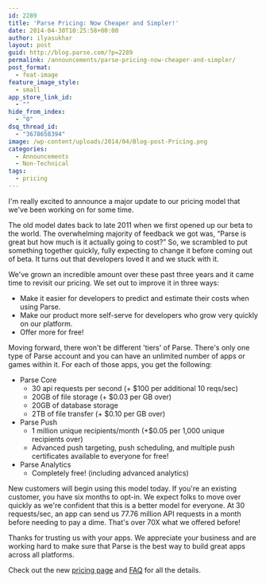 ```yaml
---
id: 2289
title: 'Parse Pricing: Now Cheaper and Simpler!'
date: 2014-04-30T10:25:58+00:00
author: ilyasukhar
layout: post
guid: http://blog.parse.com/?p=2289
permalink: /announcements/parse-pricing-now-cheaper-and-simpler/
post_format:
  - feat-image
feature_image_style:
  - small
app_store_link_id:
  - ""
hide_from_index:
  - "0"
dsq_thread_id:
  - "3678658394"
image: /wp-content/uploads/2014/04/Blog-post-Pricing.png
categories:
  - Announcements
  - Non-Technical
tags:
  - pricing
---
```

I'm really excited to announce a major update to our pricing model that we've been working on for some time.

The old model dates back to late 2011 when we first opened up our beta to the world. The overwhelming majority of feedback we got was, “Parse is great but how much is it actually going to cost?” So, we scrambled to put something together quickly, fully expecting to change it before coming out of beta. It turns out that developers loved it and we stuck with it.

We've grown an incredible amount over these past three years and it came time to revisit our pricing. We set out to improve it in three ways:

<ul class="standard-list">
  <li>
    Make it easier for developers to predict and estimate their costs when using Parse.
  </li>
  <li>
    Make our product more self-serve for developers who grow very quickly on our platform.
  </li>
  <li>
    Offer more for free!
  </li>
</ul>

Moving forward, there won't be different 'tiers' of Parse. There's only one type of Parse account and you can have an unlimited number of apps or games within it. For each of those apps, you get the following:

<ul class="standard-list">
  <li>
    Parse Core <ul class="standard-list">
      <li>
        30 api requests per second (+ $100 per additional 10 reqs/sec)
      </li>
      <li>
        20GB of file storage (+ $0.03 per GB over)
      </li>
      <li>
        20GB of database storage
      </li>
      <li>
        2TB of file transfer (+ $0.10 per GB over)
      </li>
    </ul>
  </li>
  
  <li>
    Parse Push <ul class="standard-list">
      <li>
        1 million unique recipients/month (+$0.05 per 1,000 unique recipients over)
      </li>
      <li>
        Advanced push targeting, push scheduling, and multiple push certificates available to everyone for free!
      </li>
    </ul>
  </li>
  
  <li>
    Parse Analytics <ul class="standard-list">
      <li>
        Completely free! (including advanced analytics)
      </li>
    </ul>
  </li>
</ul>

New customers will begin using this model today. If you're an existing customer, you have six months to opt-in. We expect folks to move over quickly as we're confident that this is a better model for everyone. At 30 requests/sec, an app can send us 77.76 million API requests in a month before needing to pay a dime. That's over 70X what we offered before!

Thanks for trusting us with your apps. We appreciate your business and are working hard to make sure that Parse is the best way to build great apps across all platforms.

Check out the new [pricing page](https://www.parse.com/plans) and [FAQ](https://www.parse.com/plans/faq/) for all the details.